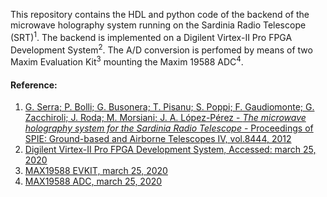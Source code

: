 This repository contains the HDL and python code of the backend of the microwave holography system running on the Sardinia Radio Telescope (SRT)<sup>1</sup>.
The backend is implemented on a Digilent Virtex-II Pro FPGA Development System<sup>2</sup>. The A/D conversion is perfomed by means of two Maxim Evaluation Kit<sup>3</sup> mounting the Maxim 19588 ADC<sup>4</sup>.

#### Reference:
1. [G. Serra; P. Bolli; G. Busonera; T. Pisanu; S. Poppi; F. Gaudiomonte; G. Zacchiroli; J. Roda; M. Morsiani; J. A. López-Pérez - *The microwave holography system for the Sardinia Radio Telescope* - Proceedings of SPIE: Ground-based and Airborne Telescopes IV, vol.8444, 2012](
https://www.spiedigitallibrary.org/conference-proceedings-of-spie/8444/84445W/The-microwave-holography-system-for-the-Sardinia-Radio-Telescope/10.1117/12.926160.short)
2. [Digilent Virtex-II Pro FPGA Development System,  Accessed: march 25, 2020](https://store.digilentinc.com/virtex-ii-pro-fpga-development-system-limited-time/)
3. [MAX19588 EVKIT,  march 25, 2020](https://www.maximintegrated.com/en/products/analog/data-converters/analog-to-digital-converters/MAX19588EVKIT.html)
4. [MAX19588 ADC,  march 25, 2020](https://www.maximintegrated.com/en/products/analog/data-converters/analog-to-digital-converters/MAX19588.html)
